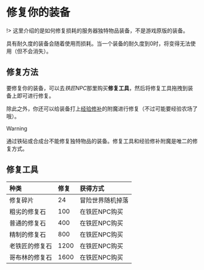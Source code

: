 # 修复你的装备

!> 这里介绍的是如何修复损耗的服务器独特物品装备，不是游戏原版的装备。

具有耐久度的装备会随着使用而损耗。当一个装备的耐久度到0时，将变得无法使用（但不会消失）。

## 修复方法

要修复你的装备，可以去*铁匠NPC*那里购买**修复工具**，然后将修复工具拖拽到装备上即可进行修复。

除此之外，你还可以给装备打上[经验修补](https://minecraft.fandom.com/zh/wiki/%E7%BB%8F%E9%AA%8C%E4%BF%AE%E8%A1%A5)的附魔进行修复（不过可能要经验农场了哦）。

> [!warning]
> 通过铁砧或合成台不能修复独特物品的装备。修复工具和经验修补附魔是唯二的修复方式。

## 修复工具

| 种类           | 修复 | 获得方式         |
| :------------- |:------- | :--------------- |
| 修复碎片       | 24       | 冒险世界随机掉落 |
| 粗劣的修复石   | 100      | 在铁匠NPC购买       |
| 普通的修复石   | 400      | 在铁匠NPC购买       |
| 精制的修复石   | 800      | 在铁匠NPC购买       |
| 老铁匠的修复石 | 1200     | 在铁匠NPC购买       |
| 哥布林的修复石 | 1600     | 在铁匠NPC购买       |